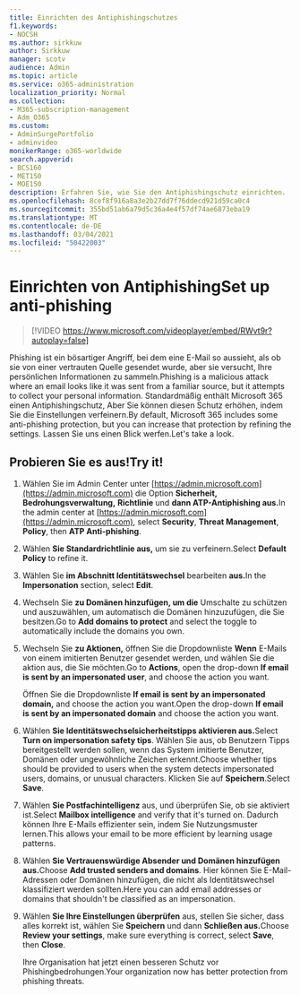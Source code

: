 ```yaml
---
title: Einrichten des Antiphishingschutzes
f1.keywords:
- NOCSH
ms.author: sirkkuw
author: Sirkkuw
manager: scotv
audience: Admin
ms.topic: article
ms.service: o365-administration
localization_priority: Normal
ms.collection:
- M365-subscription-management
- Adm_O365
ms.custom:
- AdminSurgePortfolio
- adminvideo
monikerRange: o365-worldwide
search.appverid:
- BCS160
- MET150
- MOE150
description: Erfahren Sie, wie Sie den Antiphishingschutz einrichten.
ms.openlocfilehash: 8cef8f916a8a3e2b27dd7f76ddecd921d59ca0c4
ms.sourcegitcommit: 355bd51ab6a79d5c36a4e4f57df74ae6873eba19
ms.translationtype: MT
ms.contentlocale: de-DE
ms.lasthandoff: 03/04/2021
ms.locfileid: "50422003"
---
```

# <a name="set-up-anti-phishing"></a><span data-ttu-id="e8d57-103">Einrichten von Antiphishing</span><span class="sxs-lookup"><span data-stu-id="e8d57-103">Set up anti-phishing</span></span>

> [!VIDEO https://www.microsoft.com/videoplayer/embed/RWvt9r?autoplay=false]

<span data-ttu-id="e8d57-104">Phishing ist ein bösartiger Angriff, bei dem eine E-Mail so aussieht, als ob sie von einer vertrauten Quelle gesendet wurde, aber sie versucht, Ihre persönlichen Informationen zu sammeln.</span><span class="sxs-lookup"><span data-stu-id="e8d57-104">Phishing is a malicious attack where an email looks like it was sent from a familiar source, but it attempts to collect your personal information.</span></span> <span data-ttu-id="e8d57-105">Standardmäßig enthält Microsoft 365 einen Antiphishingschutz, Aber Sie können diesen Schutz erhöhen, indem Sie die Einstellungen verfeinern.</span><span class="sxs-lookup"><span data-stu-id="e8d57-105">By default, Microsoft 365 includes some anti-phishing protection, but you can increase that protection by refining the settings.</span></span> <span data-ttu-id="e8d57-106">Lassen Sie uns einen Blick werfen.</span><span class="sxs-lookup"><span data-stu-id="e8d57-106">Let's take a look.</span></span>

## <a name="try-it"></a><span data-ttu-id="e8d57-107">Probieren Sie es aus!</span><span class="sxs-lookup"><span data-stu-id="e8d57-107">Try it!</span></span>

1. <span data-ttu-id="e8d57-108">Wählen Sie im Admin Center unter [https://admin.microsoft.com](https://admin.microsoft.com) die Option **Sicherheit,** **Bedrohungsverwaltung,** **Richtlinie** und **dann ATP-Antiphishing aus.**</span><span class="sxs-lookup"><span data-stu-id="e8d57-108">In the admin center at [https://admin.microsoft.com](https://admin.microsoft.com), select **Security**, **Threat Management**, **Policy**, then **ATP Anti-phishing**.</span></span>
1. <span data-ttu-id="e8d57-109">Wählen **Sie Standardrichtlinie aus,** um sie zu verfeinern.</span><span class="sxs-lookup"><span data-stu-id="e8d57-109">Select **Default Policy** to refine it.</span></span>
1. <span data-ttu-id="e8d57-110">Wählen Sie **im Abschnitt Identitätswechsel** bearbeiten **aus.**</span><span class="sxs-lookup"><span data-stu-id="e8d57-110">In the **Impersonation** section, select **Edit**.</span></span>
1. <span data-ttu-id="e8d57-111">Wechseln Sie **zu Domänen hinzufügen, um die** Umschalte zu schützen und auszuwählen, um automatisch die Domänen hinzuzufügen, die Sie besitzen.</span><span class="sxs-lookup"><span data-stu-id="e8d57-111">Go to **Add domains to protect** and select the toggle to automatically include the domains you own.</span></span>
1. <span data-ttu-id="e8d57-112">Wechseln Sie **zu Aktionen,** öffnen Sie die Dropdownliste **Wenn** E-Mails von einem imitierten Benutzer gesendet werden, und wählen Sie die aktion aus, die Sie möchten.</span><span class="sxs-lookup"><span data-stu-id="e8d57-112">Go to **Actions**, open the drop-down **If email is sent by an impersonated user**, and choose the action you want.</span></span>

    <span data-ttu-id="e8d57-113">Öffnen Sie die Dropdownliste **If email is sent by an impersonated domain,** and choose the action you want.</span><span class="sxs-lookup"><span data-stu-id="e8d57-113">Open the drop-down **If email is sent by an impersonated domain** and choose the action you want.</span></span>
1. <span data-ttu-id="e8d57-114">Wählen **Sie Identitätswechselsicherheitstipps aktivieren aus.**</span><span class="sxs-lookup"><span data-stu-id="e8d57-114">Select **Turn on impersonation safety tips**.</span></span> <span data-ttu-id="e8d57-115">Wählen Sie aus, ob Benutzern Tipps bereitgestellt werden sollen, wenn das System imitierte Benutzer, Domänen oder ungewöhnliche Zeichen erkennt.</span><span class="sxs-lookup"><span data-stu-id="e8d57-115">Choose whether tips should be provided to users when the system detects impersonated users, domains, or unusual characters.</span></span> <span data-ttu-id="e8d57-116">Klicken Sie auf **Speichern**.</span><span class="sxs-lookup"><span data-stu-id="e8d57-116">Select **Save**.</span></span>
1. <span data-ttu-id="e8d57-117">Wählen **Sie Postfachintelligenz** aus, und überprüfen Sie, ob sie aktiviert ist.</span><span class="sxs-lookup"><span data-stu-id="e8d57-117">Select **Mailbox intelligence** and verify that it's turned on.</span></span> <span data-ttu-id="e8d57-118">Dadurch können Ihre E-Mails effizienter sein, indem Sie Nutzungsmuster lernen.</span><span class="sxs-lookup"><span data-stu-id="e8d57-118">This allows your email to be more efficient by learning usage patterns.</span></span>
1. <span data-ttu-id="e8d57-119">Wählen **Sie Vertrauenswürdige Absender und Domänen hinzufügen aus.**</span><span class="sxs-lookup"><span data-stu-id="e8d57-119">Choose **Add trusted senders and domains**.</span></span> <span data-ttu-id="e8d57-120">Hier können Sie E-Mail-Adressen oder Domänen hinzufügen, die nicht als Identitätswechsel klassifiziert werden sollten.</span><span class="sxs-lookup"><span data-stu-id="e8d57-120">Here you can add email addresses or domains that shouldn't be classified as an impersonation.</span></span>
1. <span data-ttu-id="e8d57-121">Wählen **Sie Ihre Einstellungen überprüfen** aus, stellen Sie sicher, dass alles korrekt ist, wählen Sie **Speichern** und dann **Schließen aus.**</span><span class="sxs-lookup"><span data-stu-id="e8d57-121">Choose **Review your settings**, make sure everything is correct, select **Save**, then **Close**.</span></span>

    <span data-ttu-id="e8d57-122">Ihre Organisation hat jetzt einen besseren Schutz vor Phishingbedrohungen.</span><span class="sxs-lookup"><span data-stu-id="e8d57-122">Your organization now has better protection from phishing threats.</span></span>